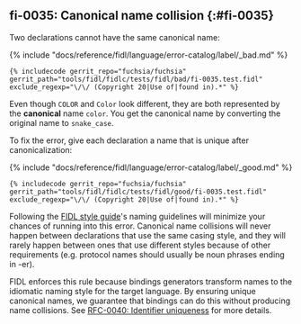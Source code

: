 ## fi-0035: Canonical name collision {:#fi-0035}

Two declarations cannot have the same canonical name:

{% include "docs/reference/fidl/language/error-catalog/label/_bad.md" %}

```fidl
{% includecode gerrit_repo="fuchsia/fuchsia" gerrit_path="tools/fidl/fidlc/tests/fidl/bad/fi-0035.test.fidl" exclude_regexp="\/\/ (Copyright 20|Use of|found in).*" %}
```

Even though `COLOR` and `Color` look different, they are both represented by the
**canonical** name `color`. You get the canonical name by converting the
original name to `snake_case`.

To fix the error, give each declaration a name that is unique after
canonicalization:

{% include "docs/reference/fidl/language/error-catalog/label/_good.md" %}

```fidl
{% includecode gerrit_repo="fuchsia/fuchsia" gerrit_path="tools/fidl/fidlc/tests/fidl/good/fi-0035.test.fidl" exclude_regexp="\/\/ (Copyright 20|Use of|found in).*" %}
```

Following the [FIDL style guide][fidl-style-naming]'s naming guidelines will
minimize your chances of running into this error. Canonical name collisions will
never happen between declarations that use the same casing style, and they will
rarely happen between ones that use different styles because of other
requirements (e.g. protocol names should usually be noun phrases ending in -er).

FIDL enforces this rule because bindings generators transform names to the
idiomatic naming style for the target language. By ensuring unique canonical
names, we guarantee that bindings can do this without producing name collisions.
See [RFC-0040: Identifier uniqueness][RFC-0040] for more details.

[fidl-style-naming]: /development/languages/fidl/guides/style.md#names
[RFC-0040]: /contribute/governance/rfcs/0040_identifier_uniqueness.md

